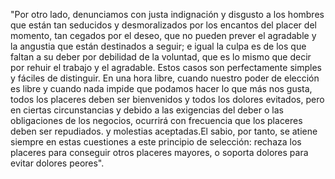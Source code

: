 "Por otro lado, denunciamos con justa indignación y disgusto a los hombres que están tan seducidos y 
desmoralizados por los encantos del placer del momento, tan cegados por el deseo, que no pueden prever el agradable y
 la angustia que están destinados a seguir; e igual la culpa es de los que faltan a su deber por debilidad de la 
 voluntad, que es lo mismo que decir por rehuir el trabajo y el agradable. Estos casos son perfectamente simples y 
 fáciles de distinguir. En una hora libre, cuando nuestro poder de elección es libre y cuando nada impide que 
 podamos hacer lo que más nos gusta, todos los placeres deben ser bienvenidos y todos los dolores evitados, pero 
 en ciertas circunstancias y debido a las exigencias del deber o las obligaciones de los negocios, ocurrirá con 
 frecuencia que los placeres deben ser repudiados. y molestias aceptadas.El sabio, por tanto, se atiene siempre 
 en estas cuestiones a este principio de selección: rechaza los placeres para conseguir otros placeres mayores, o 
 soporta dolores para evitar dolores peores".